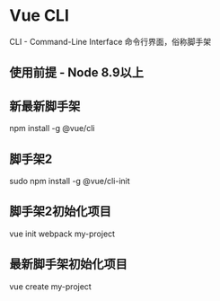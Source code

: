 # Vue CLI

CLI - Command-Line Interface 命令行界面，俗称脚手架

## 使用前提 - Node 8.9以上

## 新最新脚手架
npm install -g @vue/cli

## 脚手架2
sudo npm install -g @vue/cli-init

## 脚手架2初始化项目
vue init webpack my-project

## 最新脚手架初始化项目
vue create my-project